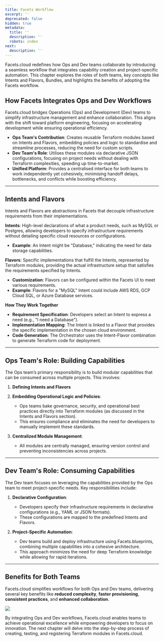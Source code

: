 ```yaml
---
title: Facets Workflow
excerpt: ''
deprecated: false
hidden: true
metadata:
  title: ''
  description: ''
  robots: index
next:
  description: ''
---
```

Facets.cloud redefines how Ops and Dev teams collaborate by introducing a seamless workflow that integrates capability creation and project-specific automation. This chapter explores the roles of both teams, key concepts like Intents and Flavors, Bundles, and highlights the benefits of adopting the Facets workflow.

## How Facets Integrates Ops and Dev Workflows

Facets.cloud bridges Operations (Ops) and Development (Dev) teams to simplify infrastructure management and enhance collaboration. This aligns with the shift toward platform engineering, focusing on accelerating development while ensuring operational efficiency.

* **Ops Team's Contribution**: Creates reusable Terraform modules based on Intents and Flavors, embedding policies and logic to standardise and streamline processes, reducing the need for custom scripts.
* **Dev Team's Role**: Utilises these modules via declarative JSON configurations, focusing on project needs without dealing with Terraform complexities, speeding up time-to-market.
* **Unified Platform**: Provides a centralised interface for both teams to work independently yet cohesively, minimising handoff delays, bottlenecks, and conflicts while boosting efficiency.

***

## Intents and Flavors

Intents and Flavors are abstractions in Facets that decouple infrastructure requirements from their implementations.

**Intents**: High-level declarations of what a product needs, such as MySQL or Postgres, allowing developers to specify infrastructure requirements without detailing specific cloud resources or configurations.

* **Example**: An Intent might be "Database," indicating the need for data storage capabilities.

**Flavors**: Specific implementations that fulfill the Intents, represented by Terraform modules, providing the actual infrastructure setup that satisfies the requirements specified by Intents.

* **Customization**: Flavors can be configured within the Facets UI to meet various requirements.
* **Example**: Flavors for a "MySQL" Intent could include AWS RDS, GCP Cloud SQL, or Azure Database services.

**How They Work Together**

* **Requirement Specification**: Developers select an Intent to express a need (e.g., "I need a Database").
* **Implementation Mapping**: The Intent is linked to a Flavor that provides the specific implementation in the chosen cloud environment.
* **Code Generation**: The Orchestrator uses the Intent-Flavor combination to generate Terraform code for deployment.

***

## Ops Team's Role: Building Capabilities

The Ops team’s primary responsibility is to build modular capabilities that can be consumed across multiple projects. This involves:

1. **Defining Intents and Flavors**

2. **Embedding Operational Logic and Policies**:

   * Ops teams bake governance, security, and operational best practices directly into Terraform modules (as discussed in the Intents and Flavors section).
   * This ensures compliance and eliminates the need for developers to manually implement these standards.

3. **Centralized Module Management**:

   * All modules are centrally managed, ensuring version control and preventing inconsistencies across projects.

***

## Dev Team's Role: Consuming Capabilities

The Dev team focuses on leveraging the capabilities provided by the Ops team to meet project-specific needs. Key responsibilities include:

1. **Declarative Configuration**:

   * Developers specify their infrastructure requirements in declarative configurations (e.g., YAML or JSON formats).
   * These configurations are mapped to the predefined Intents and Flavors.

2. **Project-Specific Automation**:

   * Dev teams build and deploy infrastructure using Facets.blueprints, combining multiple capabilities into a cohesive architecture.
   * This approach minimizes the need for deep Terraform knowledge while allowing for rapid iterations.

***

## Benefits for Both Teams

Facets.cloud simplifies workflows for both Ops and Dev teams, delivering several key benefits like **reduced complexity**, **faster provisioning**, **consistent practices**, and **enhanced collaboration**.

<Image align="center" src="https://files.readme.io/a3f0b209c5c2d1c296730b768fb91e81577f72db877edaafea419704e13be07f-mermaid-diagram-2024-11-08-003648.png" />

By integrating Ops and Dev workflows, Facets.cloud enables teams to achieve operational excellence while empowering developers to focus on innovation. The next chapter will delve into the step-by-step process of creating, testing, and registering Terraform modules in Facets.cloud.
